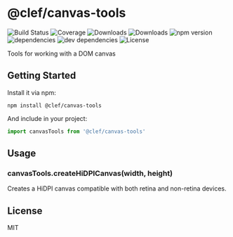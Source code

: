 # @clef/canvas-tools

![Build Status](https://img.shields.io/travis/clef/canvas-tools.svg)
![Coverage](https://img.shields.io/coveralls/clef/canvas-tools.svg)
![Downloads](https://img.shields.io/npm/dm/@clef/canvas-tools.svg)
![Downloads](https://img.shields.io/npm/dt/@clef/canvas-tools.svg)
![npm version](https://img.shields.io/npm/v/@clef/canvas-tools.svg)
![dependencies](https://img.shields.io/david/clef/canvas-tools.svg)
![dev dependencies](https://img.shields.io/david/dev/clef/canvas-tools.svg)
![License](https://img.shields.io/github/license/clef/canvas-tools.svg)

Tools for working with a DOM canvas

## Getting Started

Install it via npm:

```shell
npm install @clef/canvas-tools
```

And include in your project:

```javascript
import canvasTools from '@clef/canvas-tools'
```

## Usage

### canvasTools.createHiDPICanvas(width, height)

Creates a HiDPI canvas compatible with both retina and non-retina devices.

## License

MIT

